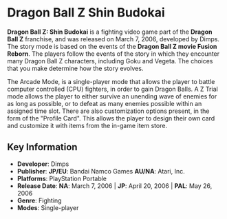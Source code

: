 # Dragon Ball Z Shin Budokai

**Dragon Ball Z: Shin Budokai** is a fighting video game part of the **Dragon Ball Z** franchise, and was released on March 7, 2006, developed by Dimps. The story mode is based on the events of the **Dragon Ball Z movie Fusion Reborn**. The players follow the events of the story in which they encounter many Dragon Ball Z characters, including Goku and Vegeta. The choices that you make determine how the story evolves.

The Arcade Mode, is a single-player mode that allows the player to battle computer controlled (CPU) fighters, in order to gain Dragon Balls. A Z Trial mode allows the player to either survive an unending wave of enemies for as long as possible, or to defeat as many enemies possible within an assigned time slot. There are also customization options present, in the form of the "Profile Card". This allows the player to design their own card and customize it with items from the in-game item store.

## Key Information

- **Developer**: Dimps
- **Publisher**: **JP/EU**: Bandai Namco Games  **AU/NA**: Atari, Inc.
- **Platforms**: PlayStation Portable
- **Release Date**: **NA**: March 7, 2006 | **JP**: April 20, 2006 | **PAL**: May 26, 2006
- **Genre**: Fighting
- **Modes**: Single-player